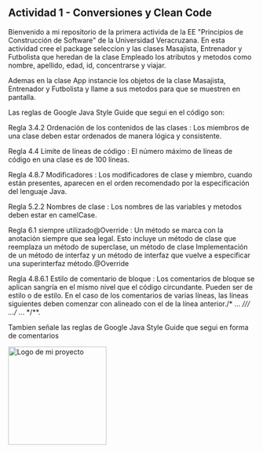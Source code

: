 ##  Actividad 1 - Conversiones y Clean Code

Bienvenido a mi repositorio de la primera activida de la EE "Principios de Construcción de Software" de la Universidad Veracruzana.
En esta actividad cree el package seleccion y las clases Masajista, Entrenador y Futbolista que heredan de la clase Empleado los atributos y metodos como nombre, apellido, edad, id, concentrarse y viajar.

Ademas en la clase App instancie los objetos de la clase Masajista, Entrenador y Futbolista y llame a sus metodos para que se muestren en pantalla.

Las reglas de Google Java Style Guide que segui en el código son:


Regla 3.4.2  Ordenación de los contenidos de las clases : Los miembros de una clase deben estar ordenados de manera lógica y consistente.

Regla 4.4 Limite de líneas de código : El número máximo de líneas de código en una clase es de 100 líneas.

Regla 4.8.7 Modificadores : Los modificadores de clase y miembro, cuando están presentes, aparecen en el orden recomendado por la especificación del lenguaje Java.

Regla 5.2.2 Nombres de clase : Los nombres de las variables y metodos deben estar en camelCase.

Regla 6.1  siempre utilizado@Override : Un método se marca con la anotación siempre que sea legal. Esto incluye un método de clase que reemplaza un método de superclase, un método de clase Implementación de un método de interfaz y un método de interfaz que vuelve a especificar una superinterfaz método.@Override

Regla 4.8.6.1 Estilo de comentario de bloque : Los comentarios de bloque se aplican sangría en el mismo nivel que el código circundante. Pueden ser de estilo o de estilo. En el caso de los comentarios de varias líneas, las líneas siguientes deben comenzar con alineado con el de la línea anterior./* ... */// .../* ... */**.

Tambien señale las reglas de Google Java Style Guide que segui en forma de comentarios 

<img src="https://th.bing.com/th/id/R.9d08584ad5f422135e097f3775ccffb8?rik=8YbFuiKbt%2f8w8w&pid=ImgRaw&r=0" alt="Logo de mi proyecto" width="200" />